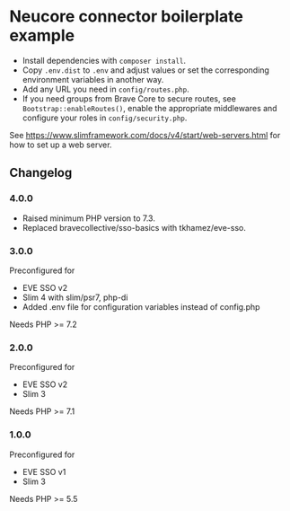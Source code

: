 # Neucore connector boilerplate example 

- Install dependencies with `composer install`.
- Copy `.env.dist` to `.env` and adjust values or set the corresponding environment variables in another way.
- Add any URL you need in `config/routes.php`.
- If you need groups from Brave Core to secure routes, see `Bootstrap::enableRoutes()`,
enable the appropriate middlewares and configure your roles in `config/security.php`.

See https://www.slimframework.com/docs/v4/start/web-servers.html for how to set up a web server.

## Changelog

### 4.0.0

- Raised minimum PHP version to 7.3.
- Replaced bravecollective/sso-basics with tkhamez/eve-sso.

### 3.0.0

Preconfigured for
- EVE SSO v2
- Slim 4 with slim/psr7, php-di
- Added .env file for configuration variables instead of config.php

Needs PHP >= 7.2

### 2.0.0

Preconfigured for
- EVE SSO v2
- Slim 3

Needs PHP >= 7.1

### 1.0.0

Preconfigured for
- EVE SSO v1
- Slim 3

Needs PHP >= 5.5

